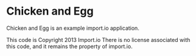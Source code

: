 Chicken and Egg
===============

Chicken and Egg is an example import.io application.

This code is Copyright 2013 Import.io
There is no license associated with this code, and it remains the property of import.io.
